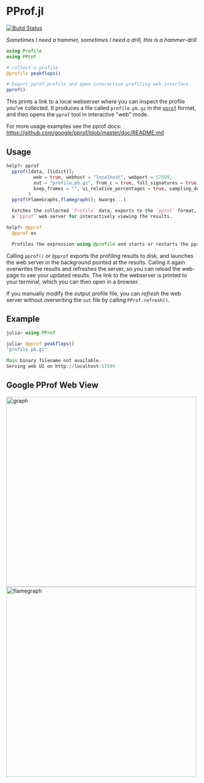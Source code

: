 # PProf.jl

[![Build Status](https://travis-ci.com/vchuravy/PProf.jl.svg?branch=master)](https://travis-ci.com/vchuravy/PProf.jl)


*Sometimes I need a hammer, sometimes I need a drill, this is a hammer-drill*

```julia
using Profile
using PProf

# collect a profile
@profile peakflops()

# Export pprof profile and open interactive profiling web interface.
pprof()
```

This prints a link to a local webserver where you can inspect the profile you've collected. It produces a file called `profile.pb.gz` in the [`pprof`](https://github.com/google/pprof) format, and then opens the `pprof` tool in interactive "web" mode.

For more usage examples see the pprof docs: https://github.com/google/pprof/blob/master/doc/README.md

## Usage
```julia
help?> pprof
  pprof([data, [lidict]];
          web = true, webhost = "localhost", webport = 57599,
          out = "profile.pb.gz", from_c = true, full_signatures = true, drop_frames = "",
          keep_frames = "", ui_relative_percentages = true, sampling_delay = nothing,
        )
  pprof(FlameGraphs.flamegraph(); kwargs...)

  Fetches the collected `Profile` data, exports to the `pprof` format, and (optionally) opens
  a `pprof` web-server for interactively viewing the results.
```
```julia
help?> @pprof
  @pprof ex

  Profiles the expression using @profile and starts or restarts the pprof() web UI with default arguments.
```

Calling `pprof()` or `@pprof` exports the profiling results to disk, and launches the web server in the background pointed at the results. Calling it again overwrites the results and refreshes the server, so you can reload the web-page to see your updated results. The link to the webserver is printed to your terminal, which you can then open in a browser.

If you manually modify the output profile file, you can _refresh_ the web server without overwriting the `out` file by calling `PProf.refresh()`.

## Example
```julia
julia> using PProf

julia> @pprof peakflops()
"profile.pb.gz"

Main binary filename not available.
Serving web UI on http://localhost:57599
```


## Google PProf Web View
<img width=500px src="docs/graph.png" alt="graph"/>

<img width=500px src="docs/flamegraph.png" alt="flamegraph"/>
